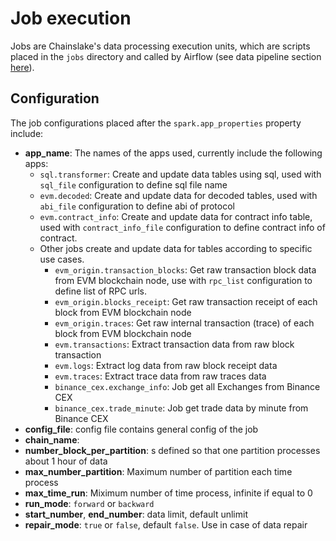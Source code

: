 # Job execution

Jobs are Chainslake's data processing execution units, which are scripts placed in the `jobs` directory and called by Airflow (see data pipeline section [here](/airflow/README.md)).


## Configuration

The job configurations placed after the `spark.app_properties` property include:
- __app_name__: The names of the apps used, currently include the following apps:
    - `sql.transformer`: Create and update data tables using sql, used with `sql_file` configuration to define sql file name
    - `evm.decoded`: Create and update data for decoded tables, used with `abi_file` configuration to define abi of protocol
    - `evm.contract_info`: Create and update data for contract info table, used with `contract_info_file` configuration to define contract info of contract.
    - Other jobs create and update data for tables according to specific use cases.
        - `evm_origin.transaction_blocks`: Get raw transaction block data from EVM blockchain node, use with `rpc_list` configuration to define list of RPC urls.
        - `evm_origin.blocks_receipt`: Get raw transaction receipt of each block from EVM blockchain node
        - `evm_origin.traces`: Get raw internal transaction (trace) of each block from EVM blockchain node
        - `evm.transactions`: Extract transaction data from raw block transaction
        - `evm.logs`: Extract log data from raw block receipt data
        - `evm.traces`: Extract trace data from raw traces data
        - `binance_cex.exchange_info`: Job get all Exchanges from Binance CEX
        - `binance_cex.trade_minute`: Job get trade data by minute from Binance CEX
- __config_file__: config file contains general config of the job
- __chain_name__: 
- __number_block_per_partition__: s defined so that one partition processes about 1 hour of data
- __max_number_partition__: Maximum number of partition each time process
- __max_time_run__: Miximum number of time process, infinite if equal to 0
- __run_mode__: `forward` or `backward`
- __start_number__, __end_number__: data limit, default unlimit
- __repair_mode__: `true` or `false`, default `false`. Use in case of data repair


